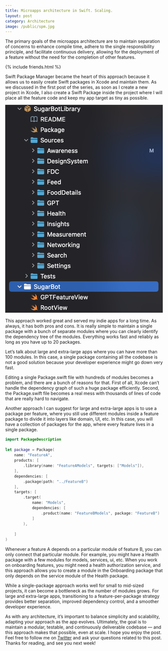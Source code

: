 ```yaml
---
title: Microapps architecture in Swift. Scaling.
layout: post
category: Architecture
image: /public/spm.jpg
---
```


The primary goals of the microapps architecture are to maintain separation of concerns to enhance compile time, adhere to the single responsibility principle, and facilitate continuous delivery, allowing for the deployment of a feature without the need for the completion of other features.

{% include friends.html %}

Swift Package Manager became the heart of this approach because it allows us to easily create Swift packages in Xcode and maintain them. As we discussed in the first post of the series, as soon as I create a new project in Xcode, I also create a Swift Package inside the project where I will place all the feature code and keep my app target as tiny as possible.

![microapps-package](/public/scale.png)

This approach worked great and served my indie apps for a long time. As always, it has both pros and cons. It is really simple to maintain a single package with a bunch of separate modules where you can clearly identify the dependency tree of the modules. Everything works fast and reliably as long as you have up to 20 packages.

Let’s talk about large and extra-large apps where you can have more than 100 modules. In this case, a single package containing all the codebase is not a good solution because your developer experience might go down very fast.

Editing a single Package.swift file with hundreds of modules becomes a problem, and there are a bunch of reasons for that. First of all, Xcode can’t handle the dependency graph of such a huge package efficiently. Second, the Package.swift file becomes a real mess with thousands of lines of code that are really hard to navigate.

Another approach I can suggest for large and extra-large apps is to use a package per feature, where you still use different modules inside a feature package to divide it into layers like domain, UI, etc. In this case, you will have a collection of packages for the app, where every feature lives in a single package.

```swift
import PackageDescription

let package = Package(
    name: "FeatureA",
    products: [
        .library(name: "FeatureAModels", targets: ["Models"]),
    ],
    dependencies: [
        .package(path: "../FeatureB")
    ],
    targets: [
        .target(
            name: "Models",
            dependencies: [
                .product(name: "FeatureBModels", package: "FeatureB")
            ]
        ),

    ]
)
```

Whenever a feature A depends on a particular module of feature B, you can only connect that particular module. For example, you might have a Health package with a few modules for models, services, ui, etc. When you work on onboarding features, you might need a health authorization service, and this approach allows you to create a module in the Onboarding package that only depends on the service module of the Health package.

While a single-package approach works well for small to mid-sized projects, it can become a bottleneck as the number of modules grows. For large and extra-large apps, transitioning to a feature-per-package strategy provides better separation, improved dependency control, and a smoother developer experience.

As with any architecture, it’s important to balance simplicity and scalability, adapting your approach as the app evolves. Ultimately, the goal is to maintain a modular, testable, and continuously deliverable codebase — and this approach makes that possible, even at scale. I hope you enjoy the post. Feel free to follow me on [Twitter](https://twitter.com/mecid) and ask your questions related to this post. Thanks for reading, and see you next week!
